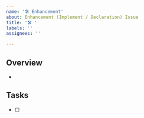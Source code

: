 ```yaml
---
name: '🛠 Enhancement'
about: Enhancement (Implement / Declaration) Issue
title: '🛠 '
labels: ''
assignees: ''

---
```


## Overview

* 

## Tasks

- [ ]
